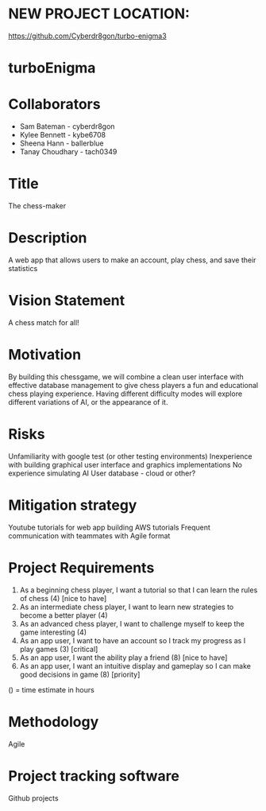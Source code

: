 # NEW PROJECT LOCATION:
https://github.com/Cyberdr8gon/turbo-enigma3

# turboEnigma

# Collaborators
* Sam Bateman - cyberdr8gon
* Kylee Bennett - kybe6708
* Sheena Hann - ballerblue
* Tanay Choudhary - tach0349

# Title
The chess-maker

# Description
A web app that allows users to make an account, play chess, and save their statistics

# Vision Statement
A chess match for all!

# Motivation
By building this chessgame, we will combine a clean user interface with effective database 
management to give chess players a fun and educational chess playing experience. Having different
difficulty modes will explore different variations of AI, or the appearance of it.

# Risks
Unfamiliarity with google test (or other testing environments)
Inexperience with building graphical user interface and graphics implementations
No experience simulating AI
User database - cloud or other?

# Mitigation strategy
Youtube tutorials for web app building
AWS tutorials 
Frequent communication with teammates with Agile format

# Project Requirements
1. As a beginning chess player, I want a tutorial so that I can learn the rules of chess (4) [nice to have]
2. As an intermediate chess player, I want to learn new strategies to become a better player (4)
3. As an advanced chess player, I want to challenge myself to keep the game interesting (4)
4. As an app user, I want to have an account so I track my progress as I play games (3) [critical]
5. As an app user, I want the ability play a friend (8) [nice to have]
6. As an app user, I want an intuitive display and gameplay so I can make good decisions in game (8) [priority]

 () = time estimate in hours


# Methodology 
Agile

# Project tracking software
Github projects




